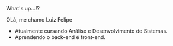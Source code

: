 What's up...!?

OLá, me chamo Luiz Felipe

- Atualmente cursando Análise e Desenvolvimento de Sistemas.
- Aprendendo o  back-end é front-end.
  
